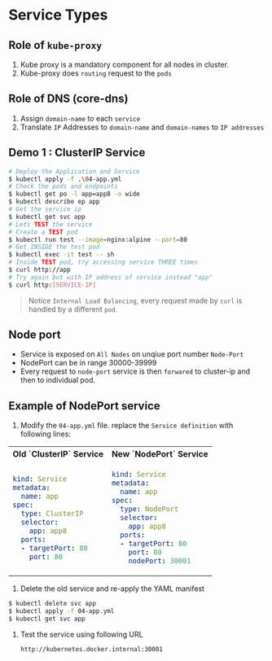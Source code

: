 # Service Types

## Role of `kube-proxy`

1. Kube proxy is a mandatory component for all nodes in cluster.
2. Kube-proxy does `routing` request to the `pods`


## Role of DNS (core-dns)

1. Assign `domain-name` to each `service` 
1. Translate `IP` Addresses to `domain-name` and `domain-names` to `IP addresses`

## Demo 1 : ClusterIP Service

```bash
# Deploy the Application and Service
$ kubectl apply -f .\04-app.yml
# Check the pods and endpoints
$ kubectl get po -l app=app8 -o wide
$ kubectl describe ep app
# Get the service ip
$ kubectl get svc app
# Lets TEST the service
# Create a TEST pod
$ kubectl run test --image=nginx:alpine --port=80
# Get INSIDE the test pod
$ kubectl exec -it test -- sh
# Inside TEST pod, try accessing service THREE times
$ curl http://app
# Try again but with IP address of service instead "app"
$ curl http:[SERVICE-IP]
```

> Notice `Internal Load Balancing`, every request made by `curl` is handled by a different `pod`.


## Node port

- Service is exposed on `All Nodes` on unqiue port number `Node-Port`
- NodePort can be in range 30000-39999
- Every request to `node-port` service is then `forwared` to cluster-ip and then to individual pod.


## Example of NodePort service

1. Modify the `04-app.yml` file. replace the `Service definition` with following lines:


<table>
<tr>
<th>Old `ClusterIP` Service</th>
<th>New `NodePort` Service</th>
</tr>
<tr>
<td>

```yaml
kind: Service
metadata:
  name: app
spec:
  type: ClusterIP
  selector:
    app: app8
  ports:
  - targetPort: 80
    port: 80
```
</td>
<td>

```yaml
kind: Service
metadata:
  name: app
spec:
  type: NodePort
  selector:
    app: app8
  ports:
  - targetPort: 80
    port: 80
    nodePort: 30001
```
</td>
</tr>
</table>

1. Delete the old service and re-apply the YAML manifest

```bash
$ kubectl delete svc app
$ kubectl apply -f 04-app.yml
$ kubectl get svc app
```

1. Test the service using following URL

    `http://kubernetes.docker.internal:30001`